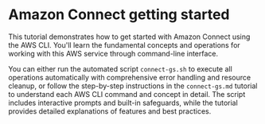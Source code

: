 # Amazon Connect getting started

This tutorial demonstrates how to get started with Amazon Connect using the AWS CLI. You'll learn the fundamental concepts and operations for working with this AWS service through command-line interface.

You can either run the automated script `connect-gs.sh` to execute all operations automatically with comprehensive error handling and resource cleanup, or follow the step-by-step instructions in the `connect-gs.md` tutorial to understand each AWS CLI command and concept in detail. The script includes interactive prompts and built-in safeguards, while the tutorial provides detailed explanations of features and best practices.

